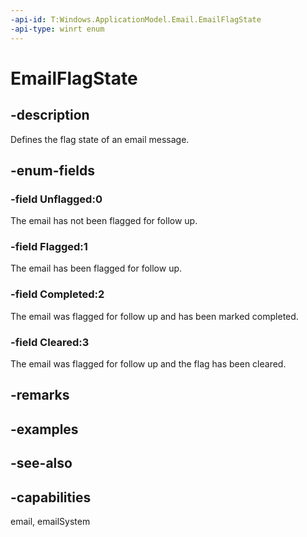 ```yaml
---
-api-id: T:Windows.ApplicationModel.Email.EmailFlagState
-api-type: winrt enum
---
```


<!-- Enumeration syntax
public enum Windows.ApplicationModel.Email.EmailFlagState : int
-->

# EmailFlagState

## -description
Defines the flag state of an email message.

## -enum-fields
### -field Unflagged:0
The email has not been flagged for follow up.

### -field Flagged:1
The email has been flagged for follow up.

### -field Completed:2
The email was flagged for follow up and has been marked completed.

### -field Cleared:3
The email was flagged for follow up and the flag has been cleared.


## -remarks

## -examples

## -see-also
## -capabilities
email, emailSystem
